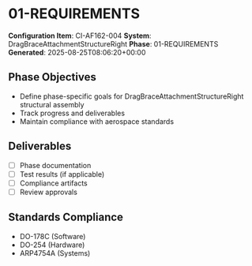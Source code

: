 # 01-REQUIREMENTS

**Configuration Item**: CI-AF162-004
**System**: DragBraceAttachmentStructureRight
**Phase**: 01-REQUIREMENTS
**Generated**: 2025-08-25T08:06:20+00:00

## Phase Objectives
- Define phase-specific goals for DragBraceAttachmentStructureRight structural assembly
- Track progress and deliverables
- Maintain compliance with aerospace standards

## Deliverables
- [ ] Phase documentation
- [ ] Test results (if applicable)
- [ ] Compliance artifacts
- [ ] Review approvals

## Standards Compliance
- DO-178C (Software)
- DO-254 (Hardware)
- ARP4754A (Systems)

